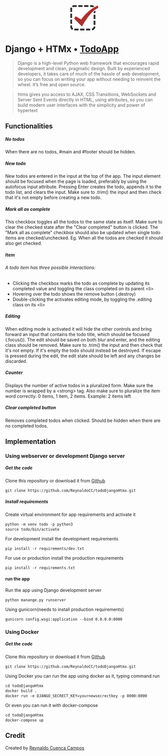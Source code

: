 <center><img src="./static/todo/img/todo.ico" width="90"> </center>

# Django + HTMx • [TodoApp](http://todomvc.com)

> Django is a high-level Python web framework that encourages rapid development and clean, pragmatic design. Built by experienced developers, it takes care of much of the hassle of web development, so you can focus on writing your app without needing to reinvent the wheel. It’s free and open source.

> htmx gives you access to AJAX, CSS Transitions, WebSockets and Server Sent Events directly in HTML, using attributes, so you can build modern user interfaces with the simplicity and power of hypertext

## Functionalities

##### No todos
When there are no todos, #main and #footer should be hidden.

##### New todo
New todos are entered in the input at the top of the app. The input element should be focused when the page is loaded, preferably by using the autofocus input attribute. Pressing Enter creates the todo, appends it to the todo list, and clears the input. Make sure to .trim() the input and then check that it's not empty before creating a new todo.

##### Mark all as complete
This checkbox toggles all the todos to the same state as itself. Make sure to clear the checked state after the "Clear completed" button is clicked. The "Mark all as complete" checkbox should also be updated when single todo items are checked/unchecked. Eg. When all the todos are checked it should also get checked.

##### Item

###### A todo item has three possible interactions:

 - Clicking the checkbox marks the todo as complete by updating its completed value and toggling the class completed on its parent \<li>
 - Hovering over the todo shows the remove button (.destroy)
 - Double-clicking the <label> activates editing mode, by toggling the .editing class on its \<li>



##### Editing
When editing mode is activated it will hide the other controls and bring forward an input that contains the todo title, which should be focused (.focus()). The edit should be saved on both blur and enter, and the editing class should be removed. Make sure to .trim() the input and then check that it's not empty. If it's empty the todo should instead be destroyed. If escape is pressed during the edit, the edit state should be left and any changes be discarded.

##### Counter
Displays the number of active todos in a pluralized form. Make sure the number is wrapped by a \<strong> tag. Also make sure to pluralize the item word correctly: 0 items, 1 item, 2 items. Example: 2 items left

##### Clear completed button
Removes completed todos when clicked. Should be hidden when there are no completed todos.

## Implementation

### Using webserver or development Django server

##### Get the code

Clone this repository or download it from [Github](https://github.com/ReynaldoCC/todoDjangoHtmx/archive/refs/heads/main.zip)

    git clone https://github.com/ReynaldoCC/todoDjangoHtmx.git


##### Install requirements
Create virtual environment for app requirements and activate it

    python -m venv todo -p python3
    source todo/bin/activate

For development install the development requirements

    pip install -r requirements/dev.txt

For use or production install the production requirements

    pip install -r requirements.txt

#### run the app

Run the app using Django development server

    python manange.py runserver

Using gunicorn(needs to install production requirements)

    gunicorn config.wsgi:application --bind 0.0.0.0:8000

### Using Docker

##### Get the code

Clone this repository or download it from [Github](https://github.com/ReynaldoCC/todoDjangoHtmx/archive/refs/heads/main.zip)

    git clone https://github.com/ReynaldoCC/todoDjangoHtmx.git

Using Docker you can run the app using docker as it, typing command run

    cd todoDjangoHtmx
    docker build .
    docker run -e DJANGO_SECRECT_KEY=yournewsecrectkey -p 8000:8000

Or even you can run it with docker-compose

    cd todoDjangoHtmx
    docker-compose up

## Credit

Created by [Reynaldo Cuenca Campos](http://reynaldocc.github.io)

